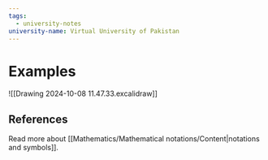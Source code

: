```yaml
---
tags:
  - university-notes
university-name: Virtual University of Pakistan
---
```


# Examples
![[Drawing 2024-10-08 11.47.33.excalidraw]]

## References
Read more about [[Mathematics/Mathematical notations/Content|notations and symbols]].
